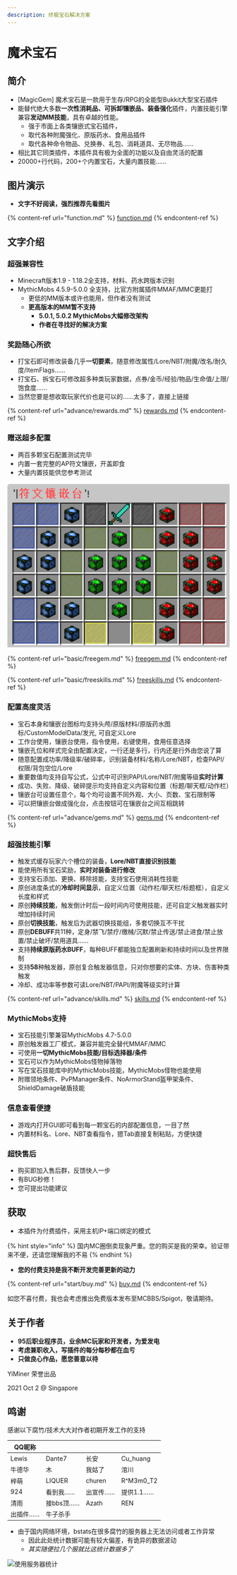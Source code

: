 ```yaml
---
description: 终极宝石解决方案
---
```


# 魔术宝石

## 简介

* \[MagicGem] 魔术宝石是一款用于生存/RPG的全能型Bukkit大型宝石插件
* 能替代绝大多数**一次性消耗品、可拆卸镶嵌品、装备强化**插件，内置技能引擎兼容**发动MM技能**，具有卓越的性能。
  * 强于市面上各类镶嵌式宝石插件，
  * 取代各种附魔强化、原版药水、食用品插件
  * 取代各种命令物品、兑换券、礼包、消耗道具、无尽物品……
* 相比其它同类插件，本插件具有极为全面的功能以及自由灵活的配置
* 20000+行代码，200+个内置宝石，大量内置技能……

## 图片演示

* **文字不好阅读，强烈推荐先看图片**

{% content-ref url="function.md" %}
[function.md](function.md)
{% endcontent-ref %}

## 文字介绍

### 超强兼容性

* Minecraft版本1.9 - 1.18.2全支持，材料、药水跨版本识别
* MythicMobs 4.5.9-5.0.0 全支持，比官方附属插件MMAF/MMC更能打
  * 更低的MM版本或许也能用，但作者没有测试
  * **更高版本的MM暂不支持**
    * **5.0.1, 5.0.2 MythicMobs大幅修改架构**
    * **作者在寻找好的解决方案**

### 奖励随心所欲

* 打宝石即可修改装备几乎**一切要素**，随意修改属性/Lore/NBT/附魔/改名/耐久度/ItemFlags……
* 打宝石、拆宝石可修改超多种类玩家数据，点券/金币/经验/物品/生命值/上限/饱食度……
* 当然您要是想收取玩家代价也是可以的……太多了，直接上链接

{% content-ref url="advance/rewards.md" %}
[rewards.md](advance/rewards.md)
{% endcontent-ref %}

### 赠送超多配置

* 两百多颗宝石配置测试完毕
* 内置一套完整的AP符文镶嵌，开盖即食
* 大量内置技能供您参考测试

![](<.gitbook/assets/image (10).png>)

{% content-ref url="basic/freegem.md" %}
[freegem.md](basic/freegem.md)
{% endcontent-ref %}

{% content-ref url="basic/freeskills.md" %}
[freeskills.md](basic/freeskills.md)
{% endcontent-ref %}

### 配置高度灵活

* 宝石本身和镶嵌台图标均支持头颅/原版材料/原版药水图标/CustomModelData/发光, 可自定义Lore
* 工作台使用，镶嵌台使用，指令使用，右键使用，食用任意选择
* 镶嵌孔位和样式完全由配置决定，一行还是多行，行内还是行外由您说了算
* 随意配置成功率/降级率/破碎率，识别装备材料/名称/Lore/NBT，检查PAPI/权限/背包空位/Lore
* 重要数值均支持自写公式，公式中可识别PAPI/Lore/NBT/附魔等级**实时计算**
* 成功、失败、降级、破碎提示均支持自定义内容和位置（标题/聊天框/动作栏）
* 镶嵌台可设置任意个，每个均可设置不同外观、大小、页数、宝石限制等
* 可以把镶嵌台做成强化台，点击按钮可在镶嵌台之间互相跳转

{% content-ref url="advance/gems.md" %}
[gems.md](advance/gems.md)
{% endcontent-ref %}

### **超强技能引擎**

* 触发式缓存玩家六个槽位的装备，**Lore/NBT直接识别技能**
* 能使用所有宝石奖励，**实时对装备进行修改**
* 支持宝石添加、更换、移除技能，支持宝石使用消耗性技能
* 原创进度条式的**冷却时间显示**，自定义位置（动作栏/聊天栏/标题框），自定义长度和样式
* 原创**持续技能**，触发倒计时后一段时间内可使用技能，还可自定义触发器实时增加持续时间
* 原创**切换技能**，触发后为武器切换技能组，多套切换互不干扰
* 原创**DEBUFF**共11种，定身/禁飞/禁疗/缴械/沉默/禁止传送/禁止进食/禁止放置/禁止破坏/禁用道具……
* 支持**持续原版药水BUFF**，每种BUFF都能独立配置刷新和持续时间以及世界限制
* 支持**58**种触发器，原创复合触发器信息，只对你想要的实体、方块、伤害种类触发
* 冷却、成功率等参数可读Lore/NBT/PAPI/附魔等级实时计算

{% content-ref url="advance/skills.md" %}
[skills.md](advance/skills.md)
{% endcontent-ref %}

### MythicMobs支持

* 宝石技能引擎兼容MythicMobs 4.7-5.0.0
* 原创触发器工厂模式，兼容并能完全替代MMAF/MMC
* 可使用**一切MythicMobs技能/目标选择器/条件**
* 宝石可以作为MythicMobs怪物掉落物
* 写在宝石技能库中的MythicMobs技能，MythicMobs怪物也能使用
* 附赠领地条件、PvPManager条件、NoArmorStand盔甲架条件、ShieldDamage破盾技能

### 信息查看便捷

* 游戏内打开GUI即可看到每一颗宝石的内部配置信息，一目了然
* 内置材料名、Lore、NBT查看指令，摁Tab直接复制粘贴，方便快捷

### 超快售后

* 购买即加入售后群，反馈快人一步
* 有BUG秒修！
* 您可提出功能建议

## 获取

* 本插件为付费插件，采用主机IP+端口绑定的模式

{% hint style="info" %}
国内MC圈倒卖现象严重。您的购买是我的荣幸。验证带来不便，还请您理解我的不易
{% endhint %}

* **您的付费支持是我不断开发完善更新的动力**

{% content-ref url="start/buy.md" %}
[buy.md](start/buy.md)
{% endcontent-ref %}

如您不喜付费，我也会考虑推出免费版本发布至MCBBS/Spigot，敬请期待。

## 关于作者

* **95后职业程序员，业余MC玩家和开发者，为爱发电**
* **考虑兼职收入，写插件的每分每秒都在血亏**
* **只做良心作品，愿您善意以待**

YiMiner 荣誉出品&#x20;

2021 Oct 2 @ Singapore

## 鸣谢

感谢以下腐竹/技术大大对作者初期开发工作的支持

| QQ昵称  |         |        |            |
| ----- | ------- | ------ | ---------- |
| Lewis | Dante7  | 长安     | Cu\_huang  |
| 牛德华   | 木       | 我姑了    | 涫川         |
| 梓萌    | LIQUER  | churen | R^M3m0\_T2 |
| 924   | 看到我……   | 出宣传……  | 提供1.1……    |
| 清雨    | 接bbs顶…… | Azath  | REN        |
| 出插件…… | 牛子杀手    |        |            |

* 由于国内网络环境，bstats在很多腐竹的服务器上无法访问或者工作异常
  * 因此此处统计数据可能有较大偏差，有诡异的数据波动
  * _其实随便拉几个服就比这统计数据多了_

![使用服务器统计](https://bstats.org/signatures/bukkit/MagicGem.svg)
